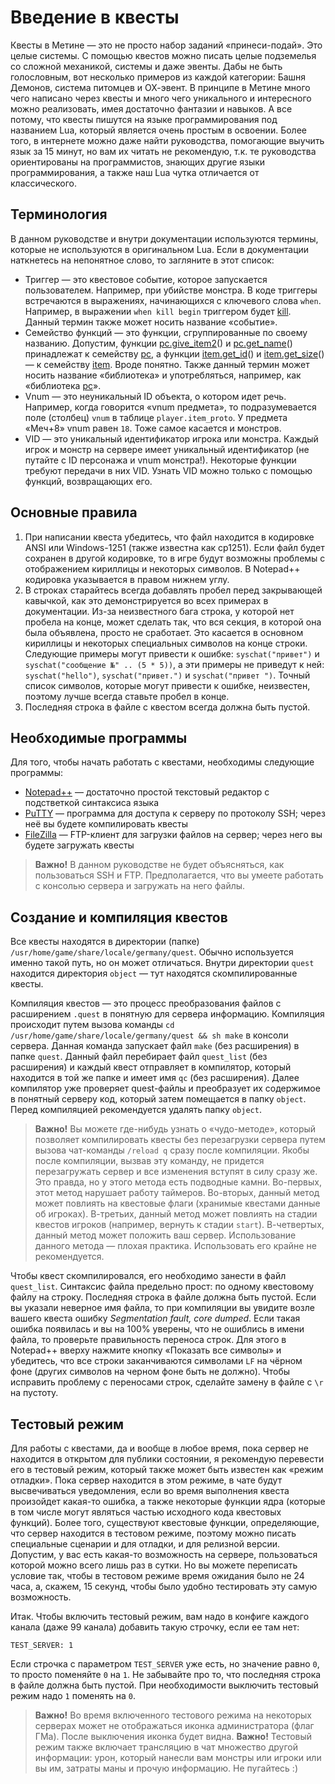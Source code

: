 # Введение в квесты
Квесты в Метине &mdash; это не просто набор заданий &laquo;принеси-подай&raquo;. Это целые системы. С помощью квестов можно писать целые подземелья со сложной механикой, системы и даже эвенты. Дабы не быть голословным, вот несколько примеров из каждой категории: Башня Демонов, система питомцев и ОХ-эвент. В принципе в Метине много чего написано через квесты и много чего уникального и интересного можно реализовать, имея достаточно фантазии и навыков. А все потому, что квесты пишутся на языке программирования под названием Lua, который является очень простым в освоении. Более того, в интернете можно даже найти руководства, помогающие выучить язык за 15 минут, но вам их читать не рекомендую, т.к. те руководства ориентированы на программистов, знающих другие языки программирования, а также наш Lua чутка отличается от классического.

## Терминология
В данном руководстве и внутри документации используются термины, которые не используются в оригинальном Lua. Если в документации наткнетесь на непонятное слово, то загляните в этот список:

* Триггер &mdash; это квестовое событие, которое запускается пользователем. Например, при убийстве монстра. В коде триггеры встречаются в выражениях, начинающихся с ключевого слова `when`. Например, в выражении `when kill begin` триггером будет [kill](../triggers/kill.md). Данный термин также может носить название &laquo;событие&raquo;.
* Семейство функций &mdash; это функции, сгруппированные по своему названию. Допустим, функции [pc.give_item2](../pc/pc.give_item2.md)() и [pc.get_name](../pc/pc.get_name.md)() принадлежат к семейству [pc](../pc), а функции [item.get_id](../item/item.get_id.md)() и [item.get_size](../item/item.get_size.md)() &mdash; к семейству [item](../item). Вроде понятно. Также данный термин может носить название &laquo;библиотека&raquo; и употребляться, например, как &laquo;библиотека [pc](../pc)&raquo;.</dd>
* Vnum &mdash; это неуникальный ID объекта, о котором идет речь. Например, когда говорится &laquo;vnum предмета&raquo;, то подразумевается поле (столбец) `vnum` в таблице `player.item_proto`. У предмета &laquo;Меч+8&raquo; vnum равен `18`. Тоже самое касается и монстров.
* VID &mdash; это уникальный идентификатор игрока или монстра. Каждый игрок и монстр на сервере имеет уникальный идентификатор (не путайте с ID персонажа и vnum монстра!). Некоторые функции требуют передачи в них VID. Узнать VID можно только с помощью функций, возвращающих его.

## Основные правила
1. При написании квеста убедитесь, что файл находится в кодировке ANSI или Windows-1251 (также известна как cp1251). Если файл будет сохранен в другой кодировке, то в игре будут возможны проблемы с отображением кириллицы и некоторых символов. В Notepad++ кодировка указывается в правом нижнем углу.
2. В строках старайтесь всегда добавлять пробел перед закрывающей кавычкой, как это демонстрируется во всех примерах в документации. Из-за неизвестного бага строка, у которой нет пробела на конце, может сделать так, что вся секция, в которой она была объявлена, просто не сработает. Это касается в основном кириллицы и некоторых специальных символов на конце строки. Следующие примеры могут привести к ошибке: `syschat("привет")` и `syschat("сообщение №" .. (5 * 5))`, а эти примеры не приведут к ней: `syschat("hello")`, `syschat("привет.")` и `syschat("привет ")`. Точный список символов, которые могут привести к ошибке, неизвестен, поэтому лучше всегда ставьте пробел в конце.
3. Последняя строка в файле с квестом всегда должна быть пустой.

## Необходимые программы
Для того, чтобы начать работать с квестами, необходимы следующие программы:

* [Notepad++](https://notepad-plus-plus.org/) &mdash; достаточно простой текстовый редактор с подстветкой синтаксиса языка
* [PuTTY](http://www.chiark.greenend.org.uk/~sgtatham/putty/) &mdash; программа для доступа к серверу по протоколу SSH; через неё вы будете компилировать квесты
* [FileZilla](https://filezilla-project.org/) &mdash; FTP-клиент для загрузки файлов на сервер; через него вы будете загружать квесты

> **Важно!** В данном руководстве не будет объясняться, как пользоваться SSH и FTP. Предполагается, что вы умеете работать с консолью сервера и загружать на него файлы.

## Создание и компиляция квестов
Все квесты находятся в директории (папке) `/usr/home/game/share/locale/germany/quest`. Обычно используется именно такой путь, но он может отличаться. Внутри директории `quest` находится директория `object` &mdash; тут находятся скомпилированные квесты.

Компиляция квестов &mdash; это процесс преобразования файлов с расширением `.quest` в понятную для сервера информацию. Компиляция происходит путем вызова команды `cd /usr/home/game/share/locale/germany/quest && sh make` в консоли сервера. Данная команда запускает файл `make` (без расширения) в папке `quest`. Данный файл перебирает файл `quest_list` (без расширения) и каждый квест отправляет в компилятор, который находится в той же папке и имеет имя `qc` (без расширения). Далее компилятор уже проверяет quest-файлы и преобразует их содержимое в понятный серверу код, который затем помещается в папку `object`. Перед компиляцией рекомендуется удалять папку `object`.

> **Важно!** Вы можете где-нибудь узнать о &laquo;чудо-методе&raquo;, который позволяет компилировать квесты без перезагрузки сервера путем вызова чат-команды `/reload q` сразу после компиляции. Якобы после компиляции, вызвав эту команду, не придется перезагружать сервер и все изменения вступят в силу сразу же. Это правда, но у этого метода есть подводные камни. Во-первых, этот метод нарушает работу таймеров. Во-вторых, данный метод может повлиять на квестовые флаги (хранимые квестами данные об игроках). В-третьих, данный метод может повлиять на стадии квестов игроков (например, вернуть к стадии `start`). В-четвертых, данный метод может положить ваш сервер. Использование данного метода &mdash; плохая практика. Использовать его крайне не рекомендуется.

Чтобы квест скомпилировался, его необходимо занести в файл `quest_list`. Синтаксис файла предельно прост: по одному квестовому файлу на строку. Последняя строка в файле должна быть пустой. Если вы указали неверное имя файла, то при компиляции вы увидите возле вашего квеста ошибку *Segmentation fault, core dumped*. Если такая ошибка появилась и вы на 100% уверены, что не ошиблись в имени файла, то проверьте правильность переноса строк. Для этого в Notepad++ вверху нажмите кнопку &laquo;Показать все символы&raquo; и убедитесь, что все строки заканчиваются символами `LF` на чёрном фоне (других символов на черном фоне быть не должно). Чтобы исправить проблему с переносами строк, сделайте замену в файле с `\r` на пустоту.

## Тестовый режим
Для работы с квестами, да и вообще в любое время, пока сервер не находится в открытом для публики состоянии, я рекомендую перевести его в тестовый режим, который также может быть известен как &laquo;режим отладки&raquo;. Пока сервер находится в этом режиме, в чате будут высвечиваться уведомления, если во время выполнения квеста произойдет какая-то ошибка, а также некоторые функции ядра (которые в том числе могут являться частью исходного кода квестовых функций). Более того, существуют квестовые функции, определяющие, что сервер находится в тестовом режиме, поэтому можно писать специальные сценарии и для отладки, и для релизной версии. Допустим, у вас есть какая-то возможность на сервере, пользоваться которой можно всего лишь раз в сутки. Но вы можете переписать условие так, чтобы в тестовом режиме время ожидания было не 24 часа, а, скажем, 15 секунд, чтобы было удобно тестировать эту самую возможность.

Итак. Чтобы включить тестовый режим, вам надо в конфиге каждого канала (даже 99 канала) добавить такую строчку, если ее там нет:

````
TEST_SERVER: 1
````

Если строчка с параметром `TEST_SERVER` уже есть, но значение равно `0`, то просто поменяйте `0` на `1`. Не забывайте про то, что последняя строка в файле должна быть пустой. При необходимости выключить тестовый режим надо `1` поменять на `0`.

> **Важно!** Во время включенного тестового режима на некоторых серверах может не отображаться иконка администратора (флаг ГМа). После выключения иконка будет видна.
> **Важно!** Тестовый режим также включает трансляцию в чат множество другой информации: урон, который нанесли вам монстры или игроки или вы им, затраты маны и прочую информацию. Не пугайтесь :)